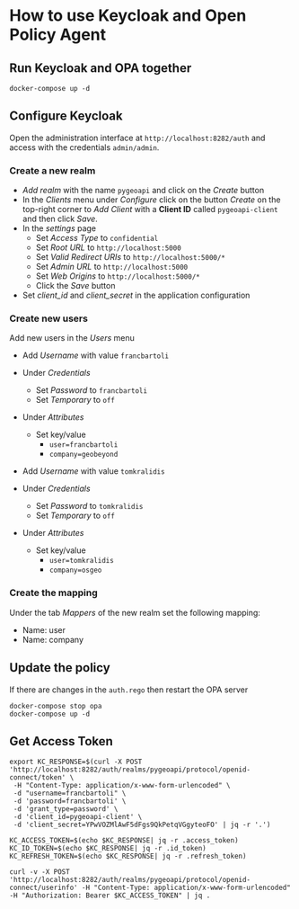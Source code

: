 # How to use Keycloak and Open Policy Agent

## Run Keycloak and OPA together

```shell
docker-compose up -d
```

## Configure Keycloak

Open the administration interface at `http://localhost:8282/auth` and access with the credentials `admin/admin`.

### Create a new realm

- *Add realm* with the name `pygeoapi` and click on the *Create* button
- In the *Clients* menu under *Configure* click on the button *Create* on the top-right corner to *Add Client* with a **Client ID** called `pygeoapi-client` and then click *Save*.
- In the *settings* page
  - Set *Access Type* to `confidential`
  - Set *Root URL* to `http://localhost:5000`
  - Set *Valid Redirect URIs* to `http://localhost:5000/*`
  - Set *Admin URL* to `http://localhost:5000`
  - Set *Web Origins* to `http://localhost:5000/*`
  - Click the *Save* button
- Set *client_id* and *client_secret* in the application configuration

### Create new users

Add new users in the *Users* menu

- Add *Username* with value `francbartoli`
- Under *Credentials*
  - Set *Password* to `francbartoli`
  - Set *Temporary* to `off`
- Under *Attributes*
  - Set key/value
    - `user=francbartoli`
    - `company=geobeyond`

- Add *Username* with value `tomkralidis`
- Under *Credentials*
  - Set *Password* to `tomkralidis`
  - Set *Temporary* to `off`
- Under *Attributes*
  - Set key/value
    - `user=tomkralidis`
    - `company=osgeo`

### Create the mapping

Under the tab *Mappers* of the new realm set the following mapping:

- Name: user
- Name: company

## Update the policy

If there are changes in the `auth.rego` then restart the OPA server

```shell
docker-compose stop opa
docker-compose up -d
```

## Get Access Token

```shell
export KC_RESPONSE=$(curl -X POST 'http://localhost:8282/auth/realms/pygeoapi/protocol/openid-connect/token' \
 -H "Content-Type: application/x-www-form-urlencoded" \
 -d "username=francbartoli" \
 -d 'password=francbartoli' \
 -d 'grant_type=password' \
 -d 'client_id=pygeoapi-client' \
 -d 'client_secret=YPwVOZMlAwF5dFgs9QkPetqVGgyteoFO' | jq -r '.')
```

```shell
KC_ACCESS_TOKEN=$(echo $KC_RESPONSE| jq -r .access_token)
KC_ID_TOKEN=$(echo $KC_RESPONSE| jq -r .id_token)
KC_REFRESH_TOKEN=$(echo $KC_RESPONSE| jq -r .refresh_token)
```

```shell
curl -v -X POST 'http://localhost:8282/auth/realms/pygeoapi/protocol/openid-connect/userinfo' -H "Content-Type: application/x-www-form-urlencoded" -H "Authorization: Bearer $KC_ACCESS_TOKEN" | jq .
```
